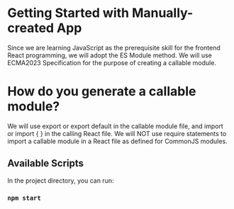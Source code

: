 # Getting Started with Manually-created App 

Since we are learning JavaScript as the prerequisite skill for the frontend React programming, we will adopt the ES Module method. We will use ECMA2023 Specification for the purpose of creating a callable module. 

# How do you generate a callable module?
We will use export or export default in the callable module file, and import <name> or import {<name> } in the calling React file. We will NOT use require statements to import a callable module in a React file as defined for CommonJS modules.
## Available Scripts

In the project directory, you can run:

### `npm start` 

